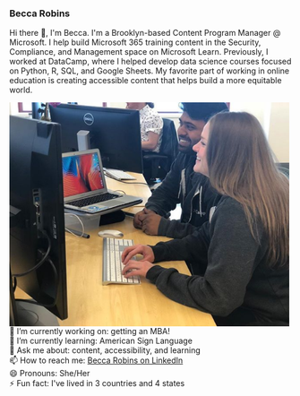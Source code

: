 ### Becca Robins

Hi there 👋, I'm Becca. I'm a Brooklyn-based Content Program Manager @ Microsoft. I help build Microsoft 365 training content in the Security, Compliance, and Management space on Microsoft Learn. Previously, I worked at DataCamp, where I helped develop data science courses focused on Python, R, SQL, and Google Sheets. My favorite part of working in online education is creating accessible content that helps build a more equitable world.

<img align="left" width="500" height="400" src="https://github.com/beccarobins/beccarobins/blob/main/becca_sumedh_instagram.png">
<!--
![Becca and her colleague, Sumedh, at DataCamp.](becca_sumedh_instagram.png)
-->

🔭 I’m currently working on: getting an MBA! <br>
🌱 I’m currently learning: American Sign Language <br>
💬 Ask me about: content, accessibility, and learning <br>
📫 How to reach me: [Becca Robins on LinkedIn](https://www.linkedin.com/in/beccarobins/) <br>
😄 Pronouns: She/Her <br>
⚡ Fun fact: I've lived in 3 countries and 4 states

<!--
**beccarobins/beccarobins** is a ✨ _special_ ✨ repository because its `README.md` (this file) appears on your GitHub profile.

Here are some ideas to get you started:

- 🔭 I’m currently working on ...
- 🌱 I’m currently learning: ...
- 👯 I’m looking to collaborate on: ...
- 🤔 I’m looking for help with: ...
- 💬 Ask me about: ...
- 📫 How to reach me: ...
- 😄 Pronouns: ...
- ⚡ Fun fact: 
-->
